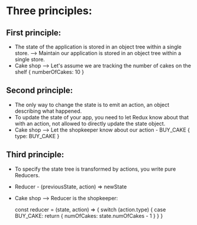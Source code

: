 # Three principles:

## First principle:

- The state of the application is stored in an object tree within a single store. --> Maintain our application is stored in an object tree within a single store.
- Cake shop -->
  Let's assume we are tracking the number of cakes on the shelf
  {
  numberOfCakes: 10
  }

## Second principle:

- The only way to change the state is to emit an action, an object describing what happened.
- To update the state of your app, you need to let Redux know about that with an action, not allowed to directly update the state object.
- Cake shop -->
  Let the shopkeeper know about our action - BUY_CAKE
  {
  type: BUY_CAKE
  }

## Third principle:

- To specify the state tree is transformed by actions, you write pure Reducers.
- Reducer - (previousState, action) => newState
- Cake shop -->
  Reducer is the shopkeeper:

  const reducer = (state, action) => {
  switch (action.type) {
  case BUY_CAKE: return {
  numOfCakes: state.numOfCakes - 1
  }
  }
  }
